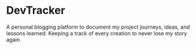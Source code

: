 # DevTracker
A personal blogging platform to document my project journeys, ideas, and lessons learned. Keeping a track of every creation to never lose my story again
